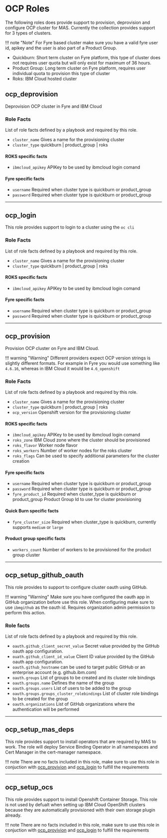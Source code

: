 # OCP Roles
The following roles does provide support to provision, deprovision and configure OCP cluster for MAS. Currently the collection provides support for 3 types of clusters.

!!! note "Note"
    For Fyre based cluster make sure you have a valid fyre user id, apikey and the user is also part of a Product Group.

- Quickburn: Short term cluster on Fyre platform, this type of cluster does not requires user quota but will only exist for maximum of 36 hours.
- Product Group: Long term cluster on Fyre platform, requires user individual quota to provision this type of cluster
- Roks: IBM Cloud hosted cluster


## ocp_deprovision
Deprovision OCP cluster in Fyre and IBM Cloud

### Role Facts
List of role facts defined by a playbook and required by this role.

- `cluster_name` Gives a name for the provisioning cluster
- `cluster_type` quickburn | product_group | roks

#### ROKS specific facts
- `ibmcloud_apikey` APIKey to be used by ibmcloud login comand

#### Fyre specific facts
- `username` Required when cluster type is quickburn or product_group
- `password` Required when cluster type is quickburn or product_group

----

## ocp_login
This role provides support to login to a cluster using the `oc cli`

### Role Facts
List of role facts defined by a playbook and required by this role.

- `cluster_name` Gives a name for the provisioning cluster
- `cluster_type` quickburn | product_group | roks

#### ROKS specific facts
- `ibmcloud_apikey` APIKey to be used by ibmcloud login comand

#### Fyre specific facts
- `username` Required when cluster type is quickburn or product_group
- `password` Required when cluster type is quickburn or product_group

----

## ocp_provision
Provision OCP cluster on Fyre and IBM Cloud.

!!! warning "Warning"
    Different providers expect OCP version strings is slightly different formats.  For example in Fyre you would use something like `4.6.16`, whereas in IBM Cloud it would be `4.6_openshift`

### Role Facts
List of role facts defined by a playbook and required by this role.

- `cluster_name` Gives a name for the provisioning cluster
- `cluster_type` quickburn | product_group | roks
- `ocp_version` Openshift version for the provisioning cluster

#### ROKS specific facts
- `ibmcloud_apikey` APIKey to be used by ibmcloud login comand
- `roks_zone` IBM Cloud zone where the cluster should be provisioned
- `roks_flavor` Worker node flavor
- `roks_workers` Number of worker nodes for the roks cluster
- `roks_flags` Can be used to specify additional parameters for the cluster creation

#### Fyre specific facts
- `username` Required when cluster type is quickburn or product_group
- `password` Required when cluster type is quickburn or product_group
- `fyre_product_id` Required when cluster_type is quickburn or product_group Product Group Id to use for cluster provisioning

#### Quick Burn specific facts
- `fyre_cluster_size` Required when cluster_type is quickburn, currently supports `medium` or `large`

#### Product group specific facts
- `workers_count` Number of workers to be provisioned for the product group cluster

----

## ocp_setup_github_oauth
This role provides to support to configure cluster oauth using GitHub.

!!! warning "Warning"
    Make sure you have configured the oauth app in GitHub organization before use this role. When configuring make sure to use `ibmgithub` as the oauth id. Requires organization admin permission to perform this action.

### Role facts
List of role facts defined by a playbook and required by this role.

- `oauth.github_client_secret_value` Secret value provided by the GitHub oauth app configuration.
- `ouath.github_client_id_value` Client ID value provided by the GitHub oauth app configuration.
- `oauth.github_hostname` can be used to target public GitHub or an enterprise account (e.g. github.ibm.com)
- `oauth.groups` List of groups to be created and its cluster role bindings
- `oauth.groups.name` Defines the name of the group
- `oauth.groups.users` List of users to be added to the group
- `oauth.groups.groups_cluster_rolebindings` List of cluster role bindings to be created for the group
- `oauth.organizations` List of GitHub organizations where the authentication will be performed

----

## ocp_setup_mas_deps
This role provides support to install operators that are required by MAS to work. The role will deploy Service Binding Operator in all namespaces and Cert Manager in the cert-manager namespace.

!!! note
    There are no facts included in this role, make sure to use this role in conjuction with [ocp_provivion](#ocp_provision) and [ocp_login](#ocp_login) to fulfill the requirements

----

## ocp_setup_ocs
This role provides support to install Openshift Container Storage. This role is not used by defualt when setting up IBM Cloud OpenShift clusters because they are automatically provisioned with their own storage plugin already.

!!! note
    There are no facts included in this role, make sure to use this role in conjuction with [ocp_provivion](#ocp_provision) and [ocp_login](#ocp_login) to fulfill the requirements
